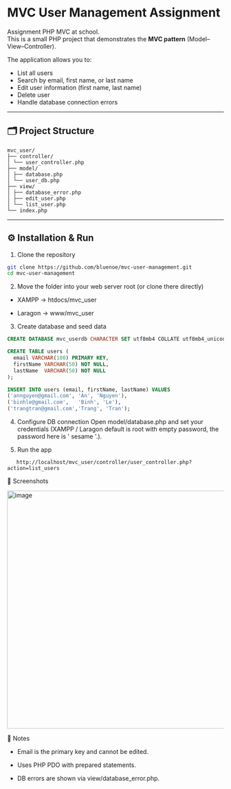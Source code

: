# MVC User Management Assignment

Assignment PHP MVC at school.  
This is a small PHP project that demonstrates the **MVC pattern** (Model–View–Controller).

The application allows you to:
- List all users
- Search by email, first name, or last name
- Edit user information (first name, last name)
- Delete user
- Handle database connection errors

---

## 🗂 Project Structure
```
mvc_user/
├── controller/
│ └── user_controller.php
├── model/
│ ├── database.php
│ └── user_db.php
├── view/
│ ├── database_error.php
│ ├── edit_user.php
│ └── list_user.php
└── index.php
```
---

## ⚙️ Installation & Run

1) Clone the repository
```bash
git clone https://github.com/bluenoe/mvc-user-management.git
cd mvc-user-management
```
2) Move the folder into your web server root (or clone there directly) 

- XAMPP → htdocs/mvc_user

- Laragon → www/mvc_user

3) Create database and seed data

```sql
CREATE DATABASE mvc_userdb CHARACTER SET utf8mb4 COLLATE utf8mb4_unicode_ci;

CREATE TABLE users (
  email VARCHAR(100) PRIMARY KEY,
  firstName VARCHAR(50) NOT NULL,
  lastName  VARCHAR(50) NOT NULL
);

INSERT INTO users (email, firstName, lastName) VALUES
('annguyen@gmail.com', 'An', 'Nguyen'),
('binhle@gmail.com',   'Binh', 'Le'),
('trangtran@gmail.com','Trang', 'Tran');
```

4) Configure DB connection
Open model/database.php and set your credentials (XAMPP / Laragon default is root with empty password, the password here is ' sesame '.).

5) Run the app
```
   http://localhost/mvc_user/controller/user_controller.php?action=list_users
```
📸 Screenshots

<img width="1919" height="554" alt="image" src="https://github.com/user-attachments/assets/422f6924-503c-4671-90e1-56ada637b5c6" />

📖 Notes

- Email is the primary key and cannot be edited.

- Uses PHP PDO with prepared statements.

- DB errors are shown via view/database_error.php.

